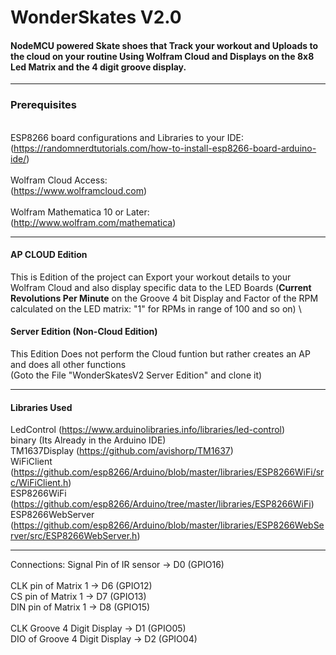 # WonderSkates V2.0
#### NodeMCU powered Skate shoes that Track your workout and Uploads to the cloud on your routine Using Wolfram Cloud and Displays on the 8x8 Led Matrix and the 4 digit groove display.
_______________________________________________________________________________________________________________________


### Prerequisites
 \
ESP8266 board configurations and Libraries to your IDE: \
(https://randomnerdtutorials.com/how-to-install-esp8266-board-arduino-ide/) \
 \
Wolfram Cloud Access: \
(https://www.wolframcloud.com) \
 \
Wolfram Mathematica 10 or Later: \
(http://www.wolfram.com/mathematica)
 
______________________________________________________________________________________________________________________

#### AP CLOUD Edition
This is Edition of the project can Export your workout details to your Wolfram Cloud and also display specific data to the LED Boards (__Current Revolutions Per Minute__ on the Groove 4 bit Display and Factor of the RPM calculated on the LED matrix: "1" for RPMs in range of 100 and so on)
 \
#### Server Edition (Non-Cloud Edition)
This Edition Does not perform the Cloud funtion but rather creates an AP and does all other functions \
(Goto the File "WonderSkatesV2 Server Edition" and clone it) 
______________________________________________________________________________________________________________________
#### Libraries Used

LedControl (https://www.arduinolibraries.info/libraries/led-control) \
binary (Its Already in the Arduino IDE) \
TM1637Display (https://github.com/avishorp/TM1637) \
WiFiClient (https://github.com/esp8266/Arduino/blob/master/libraries/ESP8266WiFi/src/WiFiClient.h) \
ESP8266WiFi (https://github.com/esp8266/Arduino/tree/master/libraries/ESP8266WiFi) \
ESP8266WebServer (https://github.com/esp8266/Arduino/blob/master/libraries/ESP8266WebServer/src/ESP8266WebServer.h) 

________________________________________________________________________________

Connections:
Signal Pin of IR sensor -> D0 (GPIO16) \
 \
CLK pin of Matrix 1 -> D6 (GPIO12)  \
CS pin of Matrix 1 -> D7 (GPIO13)   \
DIN pin of Matrix 1 -> D8 (GPIO15)  \
 \
CLK Groove 4 Digit Display -> D1 (GPIO05) \
DIO of Groove 4 Digit Display -> D2 (GPIO04) 
